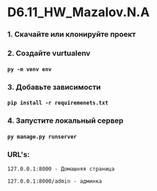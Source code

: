 # D6.11_HW_Mazalov.N.A

### 1. Скачайте или клонируйте проект
### 2. Создайте vurtualenv 
#### `py -m venv env`
### 3. Добавьте зависимости 
#### `pip install -r requiremenets.txt`
### 4. Запустите локальный сервер 
#### `py manage.py runserver`

### URL's:

`127.0.0.1:8000 - Домашняя страница`

`127.0.0.1:8000/admin - админка`


